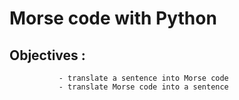 # Morse code  with Python

## Objectives :  
               - translate a sentence into Morse code
               - translate Morse code into a sentence
